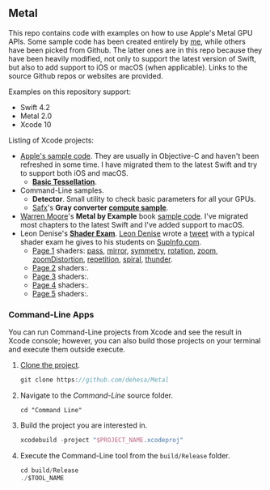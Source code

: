 Metal
-----

This repo contains code with examples on how to use Apple's Metal GPU APIs. Some sample code has been created entirely by [me](https://github.com/dehesa), while others have been picked from Github. The latter ones are in this repo because they have been heavily modified, not only to support the latest version of Swift, but also to add support to iOS or macOS (when applicable). Links to the source Github repos or websites are provided.

Examples on this repository support:
- Swift 4.2
- Metal 2.0
- Xcode 10

Listing of Xcode projects:
- [Apple's sample code](https://developer.apple.com/metal).
   They are usually in Objective-C and haven't been refreshed in some time. I have migrated them to the latest Swift and try to support both iOS and macOS.
   - [**Basic Tessellation**](https://developer.apple.com/library/content/samplecode/MetalBasicTessellation/Introduction/Intro.html).
- Command-Line samples.
   - **Detector**. Small utility to check basic parameters for all your GPUs.
   - [Safx](https://github.com/safx)'s **Gray converter [compute sample](https://github.com/safx/Metal-CommandLine-Sample-Swift)**.
- [Warren Moore](https://warrenmoore.net)'s **Metal by Example** book [sample code](https://github.com/metal-by-example/sample-code).
   I've migrated most chapters to the latest Swift and I've added support to macOS.
- Leon Denise's [**Shader Exam**](https://github.com/leon196/SIGExam).
  [Leon Denise](https://twitter.com/leondenise) wrote a [tweet](https://twitter.com/leondenise/status/953716696161882114) with a typical shader exam he gives to his students on [SupInfo.com](https://rubika-edu.com).
  - [Page 1](Shader%20Exam/Sources/Common/Assets/Exam/Page1.png) shaders:
    [pass](Shader%20Exam/Sources/Common/Pages/ShadersPage1.metal#L7),
    [mirror](Shader%20Exam/Sources/Common/Pages/ShadersPage1.metal#L17),
    [symmetry](Shader%20Exam/Sources/Common/Pages/ShadersPage1.metal#L24),
    [rotation](Shader%20Exam/Sources/Common/Pages/ShadersPage1.metal#L32),
    [zoom](Shader%20Exam/Sources/Common/Pages/ShadersPage1.metal#L50),
    [zoomDistortion](Shader%20Exam/Sources/Common/Pages/ShadersPage1.metal#L59),
    [repetition](Shader%20Exam/Sources/Common/Pages/ShadersPage1.metal#L70),
    [spiral](Shader%20Exam/Sources/Common/Pages/ShadersPage1.metal#L77),
    [thunder](Shader%20Exam/Sources/Common/Pages/ShadersPage1.metal#L91).
  - [Page 2](Shader%20Exam/Sources/Common/Assets/Exam/Page2.png) shaders:.
  - [Page 3](Shader%20Exam/Sources/Common/Assets/Exam/Page3.png) shaders:.
  - [Page 4](Shader%20Exam/Sources/Common/Assets/Exam/Page4.png) shaders:.
  - [Page 5](Shader%20Exam/Sources/Common/Assets/Exam/Page5.png) shaders:.

### Command-Line Apps

You can run Command-Line projects from Xcode and see the result in Xcode console; however, you can also build those projects on your terminal and execute them outside execute.

1. [Clone the project](xcode://clone?repo=https://github.com/dehesa/Metal).
   ```swift
   git clone https://github.com/dehesa/Metal
   ```

2. Navigate to the _Command-Line_ source folder.
   ```
   cd "Command Line"
   ```

3. Build the project you are interested in.
   ```swift
   xcodebuild -project "$PROJECT_NAME.xcodeproj"
   ```

3. Execute the Command-Line tool from the `build/Release` folder.
   ```swift
   cd build/Release
   ./$TOOL_NAME
   ```
